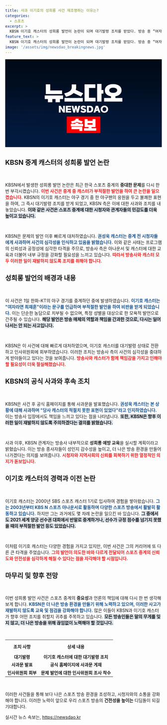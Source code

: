 ```yaml
---
title: 사과 이기호의 성희롱 사건 재조명하는 이유는?
categories:
  - 스포츠
excerpt: >
  KBSN 이기호 캐스터의 성희롱 발언이 논란이 되며 대기발령 조치를 받았다. 방송 중 “여자라면을 먹고 싶다”는 발언으로 비판이 쏟아진 가운데, KBSN은 홈페이지를 통해 깊은 사과를 전했다.
feature_text: >
  KBSN 이기호 캐스터의 성희롱 발언이 논란이 되며 대기발령 조치를 받았다. 방송 중 “여자라면을 먹고 싶다”는 발언으로 비판이 쏟아진 가운데, KBSN은 홈페이지를 통해 깊은 사과를 전했다.
image: '/assets/img/newsdao_breakingnews.jpg'
---
```


<p><img src="/assets/img/newsdao_breakingnews.jpg" alt="firstkoreanews 속보" /></p>

<h2 data-ke-size="size26">KBSN 중계 캐스터의 성희롱 발언 논란</h2>

<p data-ke-size="size16">&nbsp;</p>

<p>KBSN에서 발생한 성희롱 발언 논란은 최근 한국 스포츠 중계의 <strong>중대한 문제</strong>를 다시 한번 부각시켰습니다. <b><span style="color: #ee2323;">이번 사건은 중계 중 캐스터가 부적절한 발언을 하여 큰 논란을 일으켰습니다.</span></b> KBSN의 이기호 캐스터는 야구 경기 중 한 야구팬의 응원을 두고 불쾌한 표현을 하여, 그 즉시 대기발령 조치를 받게 되었고, KBSN 측은 이에 대한 사과와 조치를 내놓았습니다. <b><span style="background-color: #21538527;">이와 같은 사건은 스포츠 중계에 대한 시청자와 관계자들의 민감도를 더욱 높이고 있습니다.</span></b></p>

<p data-ke-size="size16">&nbsp;</p>

<p>KBSN은 문제의 발언 이후 빠르게 대처하였습니다. <b><span style="color: #1a5490;">권성욱 캐스터는 중계 전 시청자들에게 사과하며 사건의 심각성을 인식하고 있음을 밝혔습니다.</span></b> 이와 같은 사태는 프로그램의 신뢰성과 공정성에 심각한 타격을 주므로, 방송사 측은 아나운서 및 캐스터에 대한 교육과 더불어 내부 규정을 강화할 필요성을 느끼고 있습니다. <b><span style="color: #ee2323;">따라서 방송사와 캐스터 모두 이러한 일이 재발하지 않도록 조치를 취해야 합니다.</span></b></p>

<h2 data-ke-size="size26">성희롱 발언의 배경과 내용</h2>

<p data-ke-size="size16">&nbsp;</p>

<p>이 사건은 1일 한화-KT의 야구 경기를 중계하던 중에 발생하였습니다. <b><span style="color: #1a5490;">이기호 캐스터는 "여자라면 최재훈"이라는 문구를 언급하며 부적절한 발언을 하여 비판을 받게 되었습니다.</span></b> 이는 단순한 농담으로 치부될 수 없으며, 특정 성별을 대상으로 한 모욕적 발언으로 간주될 수 있습니다. <b><span style="background-color: #21538527;">해당 발언은 방송 매체의 역할과 책임을 간과한 것으로, 다시는 일어나서는 안 되는 사고입니다.</span></b></p>

<p data-ke-size="size16">&nbsp;</p>

<p>KBSN은 이 사건에 대해 빠르게 대처하였으며, 이기호 캐스터를 대기발령 상태로 전환하고 인사위원회에 회부하였습니다. 이러한 조치는 방송사 측이 사건의 심각성을 중대하게 받아들이고 있다는 것을 보여줍니다. <b><span style="color: #ee2323;">방송사와 캐스터가 함께 책임감을 가지고 인해야 할 필요성이 더욱 절실해졌습니다.</span></b></p>

<h2 data-ke-size="size26">KBSN의 공식 사과와 후속 조치</h2>

<p data-ke-size="size16">&nbsp;</p>

<p>KBSN은 사건 후 공식 홈페이지를 통해 사과문을 발표했습니다. <b><span style="color: #1a5490;">권성욱 캐스터는 본 상황에 대해 사과하며 "당사 캐스터의 적절치 못한 표현이 있었다"라고 인지하였습니다.</span></b> 이는 방송사 입장에서도 책임을 느끼고 있다는 점을 나타냅니다. <b><span style="background-color: #21538527;">또한, KBSN은 향후 이러한 일이 재발하지 않도록 주의하겠다는 결의를 밝혔습니다.</span></b></p>

<p data-ke-size="size16">&nbsp;</p>

<p>사과 이후, KBSN 관계자는 방송사 내부적으로 <strong>성희롱 예방 교육</strong>을 실시할 계획이라고 밝혔습니다. 이는 방송 종사자들이 성인지 감수성을 높이고, 더 나은 방송 환경을 만들어 나가겠다는 의지를 보여줍니다. <b><span style="color: #ee2323;">시청자와 지역사회의 신뢰를 회복하기 위한 열정적인 의지가 돋보입니다.</span></b></p>

<h2 data-ke-size="size26">이기호 캐스터의 경력과 이전 논란</h2>

<p data-ke-size="size16">&nbsp;</p>

<p>이기호 캐스터는 2000년 SBS 스포츠 캐스터 1기로 입사하여 경험을 쌓아왔습니다. <b><span style="color: #1a5490;">그는 2003년부터 KBS N 스포츠 아나운서로 활동하며 다양한 스포츠 방송에서 활발히 활동하고 있습니다.</span></b> 하지만 그는 과거에도 몇 차례 논란을 일으킨 바 있습니다. <b><span style="background-color: #21538527;">그 중에서도 2021 세계 양궁 선수권 대회에서 반말로 중계하거나, 선수가 규정 점수를 넘기지 못했을 때의 부적절한 발언 등도 있었습니다.</span></b></p>

<p data-ke-size="size16">&nbsp;</p>

<p>이처럼 이기호 캐스터는 다양한 경험을 가지고 있지만, 이번 사건은 그의 커리어에 또 다른 큰 타격을 주었습니다. <b><span style="color: #ee2323;">그의 발언이 의도한 바와 다르게 전달되어 스포츠 중계의 신뢰도와 안전성을 심각하게 해칠 수 있다는 점을 자각해야 할 시점입니다.</span></b></p>

<h2 data-ke-size="size26">마무리 및 향후 전망</h2>

<p data-ke-size="size16">&nbsp;</p>

<p>이번 성희롱 발언 사건은 스포츠 중계의 <strong>중요성</strong>과 언론의 책임에 대해 다시 한 번 생각해 보게 합니다. <b><span style="color: #1a5490;">KBSN은 더 나은 방송 환경을 만들기 위해 노력하고 있으며, 이러한 사고가 재발하지 않도록 교육 및 점검을 강화해야 합니다.</span></b> 많은 이들이 KBSN과 이기호 캐스터가 향후 어떤 조치를 취할지 귀추를 주목하고 있습니다. <b><span style="background-color: #21538527;">모든 방송인들은 말의 무게를 잊지 않고, 더 나은 방송을 위해 끊임없이 노력해야 할 것입니다.</span></b></p>

<p data-ke-size="size16">&nbsp;</p>

<table style="width: 100%;">
  <tr>
    <th style="text-align: center; height: 35px;"><b>조치 사항</b></th>
    <th style="text-align: center; height: 35px;"><b>상세 내용</b></th>
  </tr>
  <tr>
    <td style="text-align: center; height: 17px;"><b>대기발령</b></td>
    <td style="text-align: center; height: 17px;"><b>이기호 캐스터에 대한 대기발령 조치</b></td>
  </tr>
  <tr>
    <td style="text-align: center; height: 17px;"><b>사과문 발표</b></td>
    <td style="text-align: center; height: 17px;"><b>공식 홈페이지에 사과문 게재</b></td>
  </tr>
  <tr>
    <td style="text-align: center; height: 17px;"><b>인사위원회 회부</b></td>
    <td style="text-align: center; height: 17px;"><b>문제 발언에 대한 인사위원회 조사 착수</b></td>
  </tr>
</table>

<p data-ke-size="size16">&nbsp;</p>

<p>이러한 사건들을 통해 보다 나은 스포츠 방송 환경을 조성하고, 시청자와의 소통을 강화해야 합니다. 이러한 노력이 앞으로 우리 스포츠 방송의 <strong>건전성을 높이는</strong> 디딤돌이 되길 기대합니다.</p>
실시간 뉴스 속보는, <a href="https://newsdao.kr" rel="dofollow">https://newsdao.kr</a>


